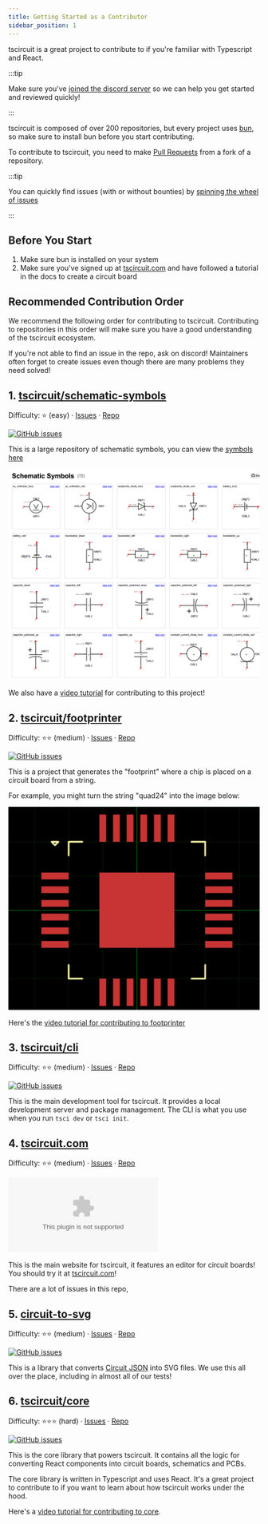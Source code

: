 ```yaml
---
title: Getting Started as a Contributor
sidebar_position: 1
---
```


tscircuit is a great project to contribute to if you're familiar with Typescript
and React.

:::tip

Make sure you've [joined the discord server](https://tscircuit.com/join) so we
can help you get started and reviewed quickly!

:::

tscircuit is composed of over 200 repositories, but every project uses [bun](https://bun.sh),
so make sure to install bun before you start contributing.

To contribute to tscircuit, you need to make [Pull Requests](https://docs.github.com/en/pull-requests/collaborating-with-pull-requests/proposing-changes-to-your-work-with-pull-requests/about-pull-requests) from a fork of a repository.

:::tip

You can quickly find issues (with or without bounties) by [spinning the wheel of issues](https://issues.tscircuit.com/)

:::

## Before You Start

1. Make sure bun is installed on your system
2. Make sure you've signed up at [tscircuit.com](https://tscircuit.com) and have followed a tutorial in the docs to create a circuit board

## Recommended Contribution Order

We recommend the following order for contributing to tscircuit. Contributing to repositories in this order will make sure you have a good understanding of the tscircuit ecosystem.

If you're not able to find an issue in the repo, ask on discord! Maintainers often forget to create issues even though there are many problems they need solved!

## 1. [tscircuit/schematic-symbols](https://github.com/tscircuit/schematic-symbols)

Difficulty: ⭐ (easy) · [Issues](https://github.com/tscircuit/schematic-symbols/issues) · [Repo](https://github.com/tscircuit/schematic-symbols)

[![GitHub issues](https://img.shields.io/github/issues/tscircuit/schematic-symbols)](https://github.com/tscircuit/schematic-symbols/issues)

This is a large repository of schematic symbols, you can view the [symbols here](https://symbols.tscircuit.com)

![Schematic Symbols Project](../../static/img/symbols.png)

We also have a [video tutorial](https://blog.tscircuit.com/i/149495167/help-us-build-the-largest-library-of-schematic-symbols) for contributing to this project!

## 2. [tscircuit/footprinter](https://github.com/tscircuit/footprinter)

Difficulty: ⭐⭐ (medium) · [Issues](https://github.com/tscircuit/footprinter/issues) · [Repo](https://github.com/tscircuit/footprinter)

[![GitHub issues](https://img.shields.io/github/issues/tscircuit/footprinter)](https://github.com/tscircuit/footprinter/issues)

This is a project that generates the "footprint" where a chip is placed on a circuit board from a string.

For example, you might turn the string "quad24" into the image below:

![Footprinter Project](../../static/img/footprinter.webp)

Here's the [video tutorial for contributing to footprinter](https://blog.tscircuit.com/p/learn-how-to-contribute-to-tscircuits)

## 3. [tscircuit/cli](https://github.com/tscircuit/cli)

Difficulty: ⭐⭐ (medium) · [Issues](https://github.com/tscircuit/cli/issues) · [Repo](https://github.com/tscircuit/cli)

[![GitHub issues](https://img.shields.io/github/issues/tscircuit/cli)](https://github.com/tscircuit/cli/issues)

This is the main development tool for tscircuit. It provides a local development server and package management. The CLI is what you use when you run `tsci dev` or `tsci init`.

## 4. [tscircuit.com](https://github.com/tscircuit/tscircuit.com)

Difficulty: ⭐⭐ (medium) · [Issues](https://github.com/tscircuit/tscircuit.com/issues) · [Repo](https://github.com/tscircuit/tscircuit.com)

[![GitHub issues](https://img.shields.io/github/issues/tscircuit/tscircuit.com)](https://github.com/tscircuit/tscircuit.com/issues)

This is the main website for tscircuit, it features an editor for circuit boards! You should try it at [tscircuit.com](https://tscircuit.com)!

There are a lot of issues in this repo,

## 5. [circuit-to-svg](https://github.com/tscircuit/circuit-to-svg)

Difficulty: ⭐⭐ (medium) · [Issues](https://github.com/tscircuit/circuit-to-svg/issues) · [Repo](https://github.com/tscircuit/circuit-to-svg)

[![GitHub issues](https://img.shields.io/github/issues/tscircuit/circuit-to-svg)](https://github.com/tscircuit/circuit-to-svg/issues)

This is a library that converts [Circuit JSON](https://github.com/tscircuit/circuit-json) into SVG files. We use
this all over the place, including in almost all of our
tests!

## 6. [tscircuit/core](https://github.com/tscircuit/core)

Difficulty: ⭐⭐⭐ (hard) · [Issues](https://github.com/tscircuit/core/issues) · [Repo](https://github.com/tscircuit/core)

[![GitHub issues](https://img.shields.io/github/issues/tscircuit/core)](https://github.com/tscircuit/core/issues)

This is the core library that powers tscircuit. It contains all the logic for converting React components into circuit boards, schematics and PCBs.

The core library is written in Typescript and uses React. It's a great project to contribute to if you want to learn about how tscircuit works under the hood.

Here's a [video tutorial for contributing to core](https://blog.tscircuit.com/p/learn-how-to-contribute-to-tscircuits-core).
